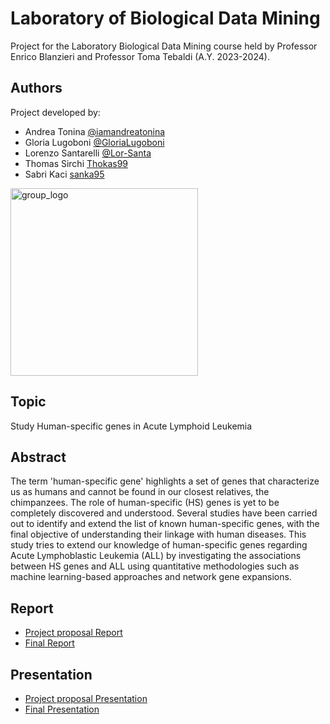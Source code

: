 # Laboratory of Biological Data Mining

Project for the Laboratory Biological Data Mining course held by Professor Enrico Blanzieri and Professor Toma Tebaldi (A.Y. 2023-2024).

## Authors

Project developed by: 
  * Andrea Tonina  [@iamandreatonina](https://github.com/iamandreatonina)
  * Gloria Lugoboni [@GloriaLugoboni](https://github.com/GloriaLugoboni)
  * Lorenzo Santarelli [@Lor-Santa](https://github.com/Lor-Santa)
  * Thomas Sirchi [Thokas99](https://github.com/Thokas99)
  * Sabri Kaci [sanka95](https://github.com/sabka95)

<img src="https://github.com/iamandreatonina/Laboratory_Biological_Data_Mining/blob/main/Logo_group/photo_5929434998077767761_y.jpg" width = 300  alt ="group_logo" />

## Topic

Study Human-specific genes in Acute Lymphoid Leukemia

## Abstract 

The term 'human-specific gene' highlights a set of genes that characterize us as humans and cannot be found in our closest relatives, the chimpanzees. The role of human-specific (HS) genes is yet to be completely discovered and understood. Several studies have been carried out to identify and extend the list of known human-specific genes, with the final objective of understanding their linkage with human diseases. This study tries to extend our knowledge of human-specific genes regarding Acute Lymphoblastic Leukemia (ALL) by investigating the associations between HS genes and ALL using quantitative methodologies such as machine learning-based approaches and network gene expansions.

## Report 
* [Project proposal Report](https://github.com/iamandreatonina/Laboratory_Biological_Data_Mining/blob/main/Reports/Project_Proposal_Group_B1.pdf)
* [Final Report](https://github.com/iamandreatonina/Laboratory_Biological_Data_Mining/blob/main/Reports/Proposal_Report_LAST_EDIT.pdf)

## Presentation 
* [Project proposal Presentation](https://github.com/iamandreatonina/Laboratory_Biological_Data_Mining/blob/main/Presentations/Project_Proposal_Presentation.pptx)
* [Final Presentation](https://github.com/iamandreatonina/Laboratory_Biological_Data_Mining/blob/main/Presentations/Biological_Data_Minig_presentation.pdf)

